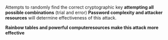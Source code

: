 Attempts to randomly find the correct cryptographic key **attempting all possible combinations** (trial and error)
**Password complexity and attacker resources** will determine effectiveness of this attack.

**Rainbow tables and powerful computeresources make this attack more effective**